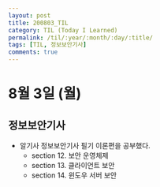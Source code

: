 ```yaml
---
layout: post
title: 200803_TIL
category: TIL (Today I Learned)
permalink: /til/:year/:month/:day/:title/
tags: [TIL, 정보보안기사]
comments: true
---
```

# 8월 3일 (월)

## 정보보안기사
- 알기사 정보보안기사 필기 이론편을 공부했다.
  - section 12. 보안 운영체제
  - section 13. 클라이언트 보안
  - section 14. 윈도우 서버 보안
